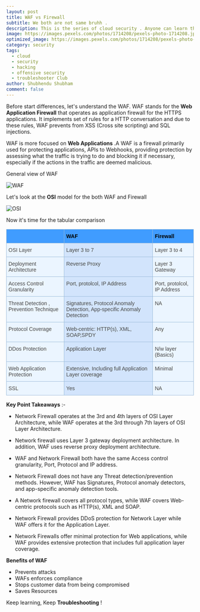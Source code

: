 ```yaml
---
layout: post
title: WAF vs Firewall
subtitle: We both are not same bruhh .
description: This is the series of cloud security . Anyone can learn this series, start exploring and learn cloud security.
image: https://images.pexels.com/photos/1714208/pexels-photo-1714208.jpeg?auto=compress&cs=tinysrgb&w=1260&h=750&dpr=1
optimized_image: https://images.pexels.com/photos/1714208/pexels-photo-1714208.jpeg?auto=compress&cs=tinysrgb&w=1260&h=750&dpr=1
category: security
tags:
  - cloud
  - security
  - hacking
  - offensive security
  - troubleshooter Club
author: Shubhendu Shubham
comment: false
---
```


Before start differences, let's understand the WAF. WAF stands for the **Web Application Firewall** that operates as application firewall for the HTTPS applications. It implements set of rules for a HTTP conversation and due to these rules, WAF prevents from XSS (Cross site scripting) and SQL injections.

WAF is more focused on **Web Applications** .A WAF is a firewall primarily used for protecting applications, APIs to Webhooks, providing protection by assessing what the traffic is trying to do and blocking it if necessary, especially if the actions in the traffic are deemed malicious.

General view of WAF

![WAF](https://firewallauthority.com/wp-content/uploads/2022/02/WAF.png)

Let's look at the **OSI** model for the both WAF and Firewall

![OSI](https://cybersecuritykings.com/wp-content/uploads/2020/06/osi4-768x378.jpg?ezimgfmt=ng:webp/ngcb1)

Now it's time for the tabular comparison

<style type="text/css">
.tg  {border-collapse:collapse;border-color:#9ABAD9;border-spacing:0;}
.tg td{background-color:#EBF5FF;border-color:#9ABAD9;border-style:solid;border-width:1px;color:#444;
  font-family:Arial, sans-serif;font-size:14px;overflow:hidden;padding:10px 5px;word-break:normal;}
.tg th{background-color:#409cff;border-color:#9ABAD9;border-style:solid;border-width:1px;color:#fff;
  font-family:Arial, sans-serif;font-size:14px;font-weight:normal;overflow:hidden;padding:10px 5px;word-break:normal;}
.tg .tg-hmp3{background-color:#D2E4FC;text-align:left;vertical-align:top}
.tg .tg-0lax{text-align:left;vertical-align:top}
</style>
<table class="tg">
<thead>
  <tr>
    <th class="tg-0lax"></th>
    <th class="tg-0lax"><span style="font-weight:bold;color:#000">WAF</span></th>
    <th class="tg-0lax"><span style="font-weight:bold;color:#000">Firewall</span></th>
  </tr>
</thead>
<tbody>
  <tr>
    <td class="tg-0lax">OSI Layer </td>
    <td class="tg-hmp3">Layer 3 to 7</td>
    <td class="tg-0lax">Layer 3 to 4</td>
  </tr>
  <tr>
    <td class="tg-0lax">Deployment Architecture</td>
    <td class="tg-hmp3">Reverse Proxy</td>
    <td class="tg-0lax">Layer 3 Gateway</td>
  </tr>
  <tr>
    <td class="tg-0lax">Access Control Granularity </td>
    <td class="tg-hmp3">Port, protolcol, IP Address</td>
    <td class="tg-0lax"><span style="font-weight:400;font-style:normal">Port, protolcol, IP Address</span></td>
  </tr>
  <tr>
    <td class="tg-0lax">Threat Detection , Prevention Technique </td>
    <td class="tg-hmp3">Signatures, Protocol Anomaly Detection, App-specific Anomaly Detection </td>
    <td class="tg-0lax">NA</td>
  </tr>
  <tr>
    <td class="tg-0lax">Protocol Coverage </td>
    <td class="tg-hmp3">Web-centric: HTTP(s), XML, SOAP,SPDY</td>
    <td class="tg-0lax">Any</td>
  </tr>
  <tr>
    <td class="tg-0lax">DDos Protection </td>
    <td class="tg-hmp3">Application Layer</td>
    <td class="tg-0lax">N/w layer (Basics)</td>
  </tr>
  <tr>
    <td class="tg-0lax">Web Application Protection </td>
    <td class="tg-hmp3">Extensive, Including full Application Layer coverage</td>
    <td class="tg-0lax">Minimal</td>
  </tr>
  <tr>
    <td class="tg-0lax">SSL</td>
    <td class="tg-hmp3">Yes</td>
    <td class="tg-0lax">NA</td>
  </tr>
</tbody>
</table>

**Key Point Takeaways** :-

- Network Firewall operates at the 3rd and 4th layers of OSI Layer Architecture, while WAF operates at the 3rd through 7th layers of OSI Layer Architecture.

- Network firewall uses Layer 3 gateway deployment architecture. In addition, WAF uses reverse proxy deployment architecture.

- WAF and Network Firewall both have the same Access control granularity, Port, Protocol and IP address.

- Network Firewall does not have any Threat detection/prevention methods. However, WAF has Signatures, Protocol anomaly detectors, and app-specific anomaly detection tools.

- A Network firewall covers all protocol types, while WAF covers Web-centric protocols such as HTTP(s), XML and SOAP.

- Network Firewall provides DDoS protection for Network Layer while WAF offers it for the Application Layer.

- Network Firewalls offer minimal protection for Web applications, while WAF provides extensive protection that includes full application layer coverage.

**Benefits of WAF**

- Prevents attacks
- WAFs enforces compliance
- Stops customer data from being compromised
- Saves Resources

Keep learning, Keep **Troubleshooting** !
